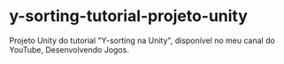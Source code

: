 # y-sorting-tutorial-projeto-unity
Projeto Unity do tutorial "Y-sorting na Unity", disponível no meu canal do YouTube, Desenvolvendo Jogos.
